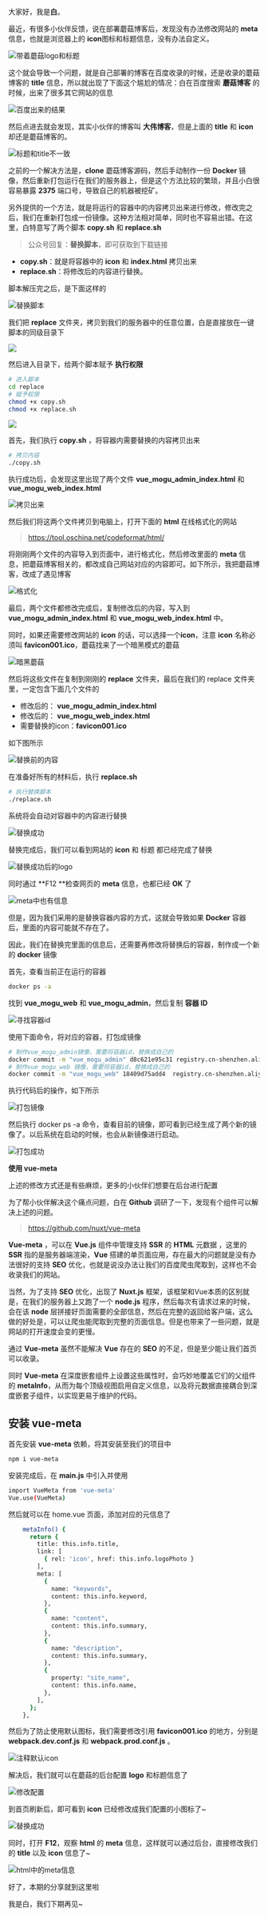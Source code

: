 大家好，我是**白**。

最近，有很多小伙伴反馈，说在部署蘑菇博客后，发现没有办法修改网站的 **meta** 信息，也就是浏览器上的 **icon**图标和标题信息，没有办法自定义。

![带着蘑菇logo和标题](https://cdn.losey.top/blog/image-20211203224410720.png)

这个就会导致一个问题，就是自己部署的博客在百度收录的时候，还是收录的蘑菇博客的 **title** 信息，所以就出现了下面这个尴尬的情况：白在百度搜索 **蘑菇博客** 的时候，出来了很多其它网站的信息

![百度出来的结果](https://cdn.losey.top/blog/image-20211203224402088.png)

然后点进去就会发现，其实小伙伴的博客叫 **大伟博客**，但是上面的 **title** 和 **icon** 却还是蘑菇博客的。

![标题和title不一致](https://cdn.losey.top/blog/image-20211204084353227.png) 

之前的一个解决方法是，**clone** 蘑菇博客源码，然后手动制作一份 **Docker** 镜像，然后重新打包运行在我们的服务器上，但是这个方法比较的繁琐，并且小白很容易暴露 **2375** 端口号，导致自己的机器被挖矿。

另外提供的一个方法，就是将运行的容器中的内容拷贝出来进行修改，修改完之后，我们在重新打包成一份镜像。这种方法相对简单，同时也不容易出错。在这里，白特意写了两个脚本 **copy.sh** 和  **replace.sh** 

> 公众号回复：**替换脚本**，即可获取到下载链接

-  **copy.sh**：就是将容器中的 **icon** 和 **index.html** 拷贝出来
- **replace.sh**：将修改后的内容进行替换。

脚本解压完之后，是下面这样的

![替换脚本](https://cdn.losey.top/blog/image-20211208083002515.png)

我们把 **replace** 文件夹，拷贝到我们的服务器中的任意位置，白是直接放在一键脚本的同级目录下

![](https://cdn.losey.top/blog/image-20211208085908684.png)

然后进入目录下，给两个脚本赋予 **执行权限**

```bash
# 进入脚本
cd replace
# 赋予权限
chmod +x copy.sh
chmod +x replace.sh
```

![](https://cdn.losey.top/blog/image-20211208085946044.png)

首先，我们执行 **copy.sh** ，将容器内需要替换的内容拷贝出来

```bash
# 拷贝内容
./copy.sh
```

执行成功后，会发现这里出现了两个文件 **vue_mogu_admin_index.html** 和 **vue_mogu_web_index.html**

![拷贝出来](https://cdn.losey.top/blog/image-20211208090303083.png)

然后我们将这两个文件拷贝到电脑上，打开下面的 **html** 在线格式化的网站

> https://tool.oschina.net/codeformat/html/

将刚刚两个文件的内容导入到页面中，进行格式化，然后修改里面的 **meta** 信息，把蘑菇博客相关的，都改成自己网站对应的内容即可。如下所示，我把蘑菇博客，改成了遇见博客

![格式化](https://cdn.losey.top/blog/image-20211208092527934.png)

最后，两个文件都修改完成后，复制修改后的内容，写入到  **vue_mogu_admin_index.html** 和 **vue_mogu_web_index.html** 中。

同时，如果还需要修改网站的 **icon** 的话，可以选择一个**icon**，注意 **icon** 名称必须叫  **favicon001.ico**，蘑菇找来了一个暗黑模式的蘑菇

![暗黑蘑菇](https://cdn.losey.top/blog/image-20211208092613198.png)

然后将这些文件在复制到刚刚的 **replace** 文件夹，最后在我们的 replace 文件夹里，一定包含下面几个文件的

- 修改后的： **vue_mogu_admin_index.html**
- 修改后的： **vue_mogu_web_index.html**
- 需要替换的icon：**favicon001.ico**

如下图所示

![替换前的内容](https://cdn.losey.top/blog/image-20211208092737592.png)

在准备好所有的材料后，执行 **replace.sh**

```bash
# 执行替换脚本
./replace.sh
```

系统将会自动对容器中的内容进行替换

![替换成功](https://cdn.losey.top/blog/image-20211208093025710.png)

替换完成后，我们可以看到网站的 **icon** 和 标题 都已经完成了替换

![替换成功后的logo](https://cdn.losey.top/blog/image-20211208093315085.png)

同时通过 **F12 **检查网页的 **meta** 信息，也都已经 **OK** 了

![meta中也有信息](https://cdn.losey.top/blog/image-20211208093411456.png)

但是，因为我们采用的是替换容器内容的方式，这就会导致如果 **Docker** 容器后，里面的内容可能就不存在了。

因此，我们在替换完里面的信息后，还需要再修改将替换后的容器，制作成一个新的 **docker** 镜像

首先，查看当前正在运行的容器

```bash
docker ps -a 
```

找到 **vue_mogu_web** 和 **vue_mogu_admin**，然后复制 **容器 ID**

![寻找容器id](https://cdn.losey.top/blog/image-20211208093819988.png)

使用下面命令，将对应的容器，打包成镜像

```bash
# 制作vue_mogu_admin镜像，需要将容器id，替换成自己的
docker commit -m "vue_mogu_admin" d8c621e95c31 registry.cn-shenzhen.aliyuncs.com/mogublog/vue_mogu_admin:latest
# 制作vue_mogu_web 镜像，需要将容器id，替换成自己的
docker commit -m "vue_mogu_web" 18409d75add4  registry.cn-shenzhen.aliyuncs.com/mogublog/vue_mogu_web:latest
```

执行代码后的操作，如下所示

![打包镜像](https://cdn.losey.top/blog/image-20211208094100099.png)

然后执行 docker ps  -a  命令，查看目前的镜像，即可看到已经生成了两个新的镜像了。以后系统在启动的时候，也会从新镜像进行启动。

![打包成功](https://cdn.losey.top/blog/image-20211208094226918.png)

**使用 vue-meta**

上述的修改方式还是有些麻烦，更多的小伙伴们想要在后台进行配置

为了帮小伙伴解决这个痛点问题，白在 **Github** 调研了一下，发现有个组件可以解决上述的问题。

> https://github.com/nuxt/vue-meta

**Vue-meta** ，可以在 **Vue.js** 组件中管理支持 **SSR** 的 **HTML** 元数据 ，这里的 **SSR** 指的是服务器端渲染，**Vue** 搭建的单页面应用，存在最大的问题就是没有办法很好的支持 **SEO** 优化，也就是说没办法让我们的百度爬虫爬取到，这样也不会收录我们的网站。

当然，为了支持 **SEO** 优化，出现了 **Nuxt.js** 框架，该框架和Vue本质的区别就是，在我们的服务器上又跑了一个 **node.js** 程序，然后每次有请求过来的时候，会在该 **node** 层拼接好页面需要的全部信息，然后在完整的返回给客户端，这么做的好处是，可以让爬虫能爬取到完整的页面信息。但是也带来了一些问题，就是网站的打开速度会变的更慢。

通过 **Vue-meta** 虽然不能解决 **Vue** 存在的 **SEO** 的不足，但是至少能让我们首页可以收录。

同时 **Vue-meta** 在深度嵌套组件上设置这些属性时，会巧妙地覆盖它们的父组件的 **metaInfo**，从而为每个顶级视图启用自定义信息，以及将元数据直接耦合到深度嵌套子组件，以实现更易于维护的代码。

## 安装 vue-meta

首先安装 **vue-meta** 依赖，将其安装至我们的项目中

```bash
npm i vue-meta
```

安装完成后，在 **main.js** 中引入并使用

```bash
import VueMeta from 'vue-meta'
Vue.use(VueMeta)
```

然后就可以在 home.vue 页面，添加对应的元信息了

```bash
    metaInfo() {
      return {
        title: this.info.title,
        link: [
          { rel: 'icon', href: this.info.logoPhoto }
        ],
        meta: [
          {
            name: "keywords",
            content: this.info.keyword,
          },
          {
            name: "content",
            content: this.info.summary,
          },
          {
            name: "description",
            content: this.info.summary,
          },
          {
            property: "site_name",
            content: this.info.name,
          },
        ],
      };
    },
```

然后为了防止使用默认图标，我们需要修改引用 **favicon001.ico** 的地方，分别是 **webpack.dev.conf.js** 和 **webpack.prod.conf.js** 。

![注释默认icon](https://cdn.losey.top/blog/image-20211204083049658.png)

解决后，我们就可以在蘑菇的后台配置 **logo** 和标题信息了

![修改配置](https://cdn.losey.top/blog/image-20211204000621793.png)

到首页刷新后，即可看到 **icon** 已经修改成我们配置的小图标了~

![替换成功](https://cdn.losey.top/blog/image-20211204000704610.png)

同时，打开 **F12**，观察 **html** 的 **meta** 信息，这样就可以通过后台，直接修改我们的 **title** 以及 **icon** 信息了~

![html中的meta信息](https://cdn.losey.top/blog/image-20211204083707979.png)

好了，本期的分享就到这里啦

我是白，我们下期再见~